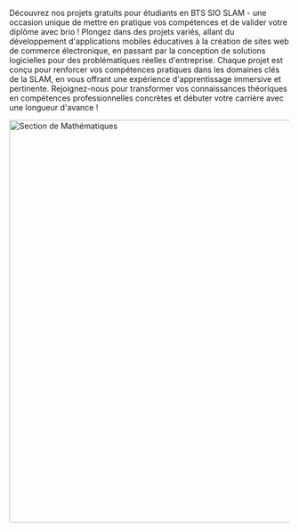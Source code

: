 <section class="py-6 md:py-16 px-4">
    <p class="text-gray-600 pt-8 xl:text-center text-md lg:text-lg max-w-4xl mx-auto">
        Découvrez nos projets gratuits pour étudiants en BTS SIO SLAM - une occasion unique de mettre en pratique vos compétences et de valider votre diplôme avec brio ! Plongez dans des projets variés, allant du développement d'applications mobiles éducatives à la création de sites web de commerce électronique, en passant par la conception de solutions logicielles pour des problématiques réelles d'entreprise. Chaque projet est conçu pour renforcer vos compétences pratiques dans les domaines clés de la SLAM, en vous offrant une expérience d'apprentissage immersive et pertinente. Rejoignez-nous pour transformer vos connaissances théoriques en compétences professionnelles concrètes et débuter votre carrière avec une longueur d'avance !
    </p>
</section>
<section class="py-6 md:py-16 px-4">
    <img class="h-[400px] md:h-[550px]" width="727" height="723" src="https://raw.githubusercontent.com/Microleadoff/content/69899861bdda5d514aa8d764088b4374742fb92b/images/Mathematics-amico.svg" alt="Section de Mathématiques">
</section>